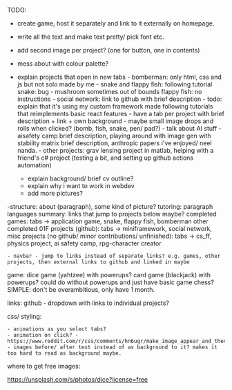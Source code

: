 TODO:
- create game, host it separately and link to it externally on homepage.
- write all the text and make text pretty/ pick font etc.
- add second image per project? (one for button, one in contents)
- mess about with colour palette?
- explain projects that open in new tabs
        - bomberman: only html, css and js but not solo made by me
        - snake and flappy fish: following tutorial
            snake: bug - mushroom sometimes out of bounds
            flappy fish: no instructions
        - social network: link to github with brief description
        - todo: explain that it's using my custom framework made following tutorials that reimplements basic react features
        - have a tab per project with brief description + link + own background
        - maybe small image drops and rolls when clicked? (bomb, fish, snake, pen/ pad?)
        - talk about AI stuff - aisafety camp brief description, playing around with image gen with stability matrix brief description, anthropic papers i've enjoyed/ neel nanda.
        - other projects: grav lensing project in matlab, helping with a friend's c# project (testing a bit, and setting up github actions automation)

    - explain background/ brief cv outline?
    - explain why i want to work in webdev
    - add more pictures?

-structure:
    about (paragraph), some kind of picture?
    tutoring: paragraph
    languages summary: links that jump to projects below maybe?
    completed games: tabs -> application game, snake, flappy fish, bomberman
    other completed 01F projects (github): tabs -> miniframework, social network,
    misc projects (no github/ minor contributions/ unfinished): tabs -> cs_ff, physics project, ai safety camp, rpg-character creator

    - navbar - jump to links instead of separate links? e.g. games, other projects, then external links to github and linked in maybe

game:
    dice game (yahtzee) with powerups?
    card game (blackjack) with powerups?
    could do without powerups and just have basic game
    chess?
    SIMPLE: don't be overambitious, only have 1 month.

links:
    github - dropdown with links to individual projects?

css/ styling:

    - animations as you select tabs?
    - animation on click? - https://www.reddit.com/r/css/comments/hn6ugr/make_image_appear_and_then_fall_offscreen_where_i/
    - images before/ after text instead of as background to it? makes it too hard to read as background maybe.

where to get free images:

https://unsplash.com/s/photos/dice?license=free
